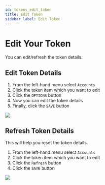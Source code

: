```yaml
---
id: tokens_edit_token
title: Edit Token
sidebar_label: Edit Token
---
```


# Edit Your Token


You can edit/refresh the token details.

## Edit Token Details

1. From the left-hand menu select `Accounts`
2. Click the token item which you want to edit
3. Click the `OPTIONS` button
4. Now you can edit the token details
5. Finally, click the `SAVE` button

![](/img/wallet/gif/tokens_edit.gif)

## Refresh Token Details

This will help you reset the token details.

1. From the left-hand menu select `Accounts`
2. Click the token item which you want to edit
3. Click the `Refresh` button
4. Click the `SAVE` button

![](/img/wallet/gif/tokens_refresh.gif)